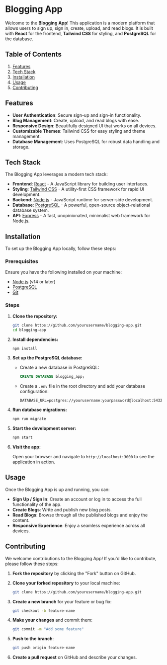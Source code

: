
# Blogging App

Welcome to the **Blogging App**! This application is a modern platform that allows users to sign up, sign in, create, upload, and read blogs. It is built with **React** for the frontend, **Tailwind CSS** for styling, and **PostgreSQL** for the database.

## Table of Contents

1. [Features](#features)
2. [Tech Stack](#tech-stack)
3. [Installation](#installation)
4. [Usage](#usage)
5. [Contributing](#contributing)


## Features

- **User Authentication**: Secure sign-up and sign-in functionality.
- **Blog Management**: Create, upload, and read blogs with ease.
- **Responsive Design**: Beautifully designed UI that works on all devices.
- **Customizable Themes**: Tailwind CSS for easy styling and theme management.
- **Database Management**: Uses PostgreSQL for robust data handling and storage.



## Tech Stack

The Blogging App leverages a modern tech stack:

- **Frontend**: [React](https://reactjs.org/) - A JavaScript library for building user interfaces.
- **Styling**: [Tailwind CSS](https://tailwindcss.com/) - A utility-first CSS framework for rapid UI development.
- **Backend**: [Node.js](https://nodejs.org/) - JavaScript runtime for server-side development.
- **Database**: [PostgreSQL](https://www.postgresql.org/) - A powerful, open-source object-relational database system.
- **API**: [Express](https://expressjs.com/) - A fast, unopinionated, minimalist web framework for Node.js.

## Installation

To set up the Blogging App locally, follow these steps:

### Prerequisites

Ensure you have the following installed on your machine:

- [Node.js](https://nodejs.org/) (v14 or later)
- [PostgreSQL](https://www.postgresql.org/download/)
- [Git](https://git-scm.com/)

### Steps

1. **Clone the repository:**

   ```bash
   git clone https://github.com/yourusername/blogging-app.git
   cd blogging-app
   ```

2. **Install dependencies:**

   ```bash
   npm install
   ```

3. **Set up the PostgreSQL database:**

   - Create a new database in PostgreSQL:

     ```sql
     CREATE DATABASE blogging_app;
     ```

   - Create a `.env` file in the root directory and add your database configuration:

     ```env
     DATABASE_URL=postgres://yourusername:yourpassword@localhost:5432/blogging_app
     ```

4. **Run database migrations:**

   ```bash
   npm run migrate
   ```

5. **Start the development server:**

   ```bash
   npm start
   ```

6. **Visit the app:**

   Open your browser and navigate to `http://localhost:3000` to see the application in action.

## Usage

Once the Blogging App is up and running, you can:

- **Sign Up / Sign In**: Create an account or log in to access the full functionality of the app.
- **Create Blogs**: Write and publish new blog posts.
- **Read Blogs**: Browse through all the published blogs and enjoy the content.
- **Responsive Experience**: Enjoy a seamless experience across all devices.

## Contributing

We welcome contributions to the Blogging App! If you'd like to contribute, please follow these steps:

1. **Fork the repository** by clicking the "Fork" button on GitHub.
2. **Clone your forked repository** to your local machine:

   ```bash
   git clone https://github.com/yourusername/blogging-app.git
   ```

3. **Create a new branch** for your feature or bug fix:

   ```bash
   git checkout -b feature-name
   ```

4. **Make your changes** and commit them:

   ```bash
   git commit -m "Add some feature"
   ```

5. **Push to the branch**:

   ```bash
   git push origin feature-name
   ```

6. **Create a pull request** on GitHub and describe your changes.


